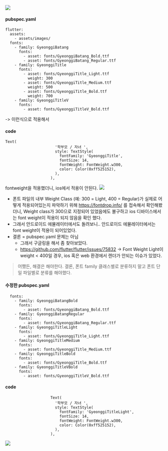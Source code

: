 ![](https://velog.velcdn.com/images/woojin-devv/post/0fda64f1-a4ab-43fe-9184-4de731a7023c/image.png)


#### pubspec.yaml
```
flutter:
  assets:
    - assets/images/
  fonts:
    - family: GyeonggiBatang
      fonts:
        - asset: fonts/GyeonggiBatang_Bold.ttf
        - asset: fonts/GyeonggiBatang_Regular.ttf
    - family: GyeonggiTitle
      fonts:
        - asset: fonts/GyeonggiTitle_Light.ttf
          weight: 300
        - asset: fonts/GyeonggiTitle_Medium.ttf
          weight: 500
        - asset: fonts/GyeonggiTitle_Bold.ttf
          weight: 700
    - family: GyeonggiTitleV
      fonts:
        - asset: fonts/GyeonggiTitleV_Bold.ttf

```

-> 이런식으로 적용해서 

#### code
```
Text(
                      '학부모 / 자녀 ',
                      style: TextStyle(
                        fontFamily: 'GyeonggiTitle',
                        fontSize: 14,
                        fontWeight: FontWeight.w300,
                        color: Color(0xff525152),
                      ),
                    ),
```

fontweight을 적용했더니, ios에서 적용이 안된다. 
![](https://velog.velcdn.com/images/woojin-devv/post/de4248a6-ecef-4d7d-b913-67d5174005ae/image.png)


- 폰트 파일의 내부 Weight Class (예: 300 = Light, 400 = Regular)가 실제로 어떻게 적용되어있는지 파악하기 위해 https://fontdrop.info/ 를 접속해서 확인해봤더니, Weight class가 300으로 지정되어 있었음에도 불구하고 ios 디바이스에서는 font weight이 적용이 되지 않음을 확인 했다. 
- 그래서 안드로이드 에뮬레이터에서도 돌려보니.. 안드로이드 에뮬레이터에서는 font weight이 적용이 되어있었다.
- 결론 = pubspec.yaml 문제는 아님
  - 그래서 구글링을 해서 좀 찾아보았다. 
  - https://github.com/flutter/flutter/issues/75832
  -> Font Weight Light이 weight < 400일 경우, ios 혹은 web 환경에서 렌더가 안되는 이슈가 있었다. 


> 어쨌든, 해결은 해야한다. 
결론, 폰트 family 클래스별로 분류하지 말고 폰트 단일 파일별로 분류를 해야했다. 



#### 수정한 pubspec.yaml
```
  fonts:
    - family: GyeonggiBatangBold
      fonts:
        - asset: fonts/GyeonggiBatang_Bold.ttf
    - family: GyeonggiBatangRegular
      fonts:
        - asset: fonts/GyeonggiBatang_Regular.ttf
    - family: GyeonggiTitleLight
      fonts:
        - asset: fonts/GyeonggiTitle_Light.ttf
    - family: GyeonggiTitleMedium
      fonts:
        - asset: fonts/GyeonggiTitle_Medium.ttf
    - family: GyeonggiTitleBold
      fonts:
        - asset: fonts/GyeonggiTitle_Bold.ttf
    - family: GyeonggiTitleVBold
      fonts:
        - asset: fonts/GyeonggiTitleV_Bold.ttf

```

#### code
```
                    Text(
                      '학부모 / 자녀 ',
                      style: TextStyle(
                        fontFamily: 'GyeonggiTitleLight',
                        fontSize: 14,
                        fontWeight: FontWeight.w300,
                        color: Color(0xff525152),
                      ),
                    ),

```

![](https://velog.velcdn.com/images/woojin-devv/post/f9c5a114-5a7d-49c3-afcf-ca2a1c162245/image.png)




